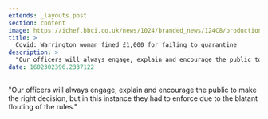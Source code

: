 ```yaml
--- 
extends: _layouts.post 
section: content 
image: https://ichef.bbci.co.uk/news/1024/branded_news/124C8/production/_114825947_ec2d601e-fefc-46a0-a66b-a08b50c18684.jpg 
title: > 
  Covid: Warrington woman fined £1,000 for failing to quarantine 
description: > 
  "Our officers will always engage, explain and encourage the public to make the right decision, but in this instance they had to enforce due to the blatant flouting of the rules." 
date: 1602302396.2337122 
--- 
```

"Our officers will always engage, explain and encourage the public to make the right decision, but in this instance they had to enforce due to the blatant flouting of the rules."